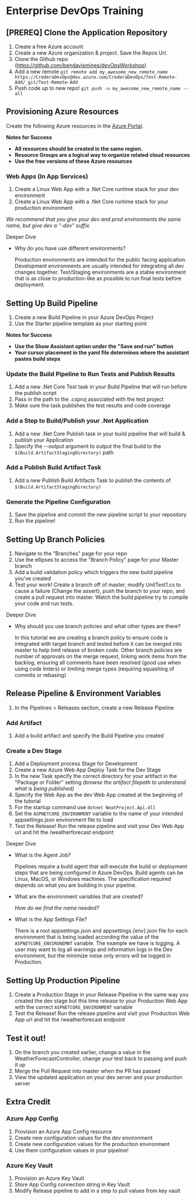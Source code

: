 # Enterprise DevOps Training

## [PREREQ] Clone the Application Repository
1. Create a free Azure account
1. Create a new Azure organization & project. Save the Repos Url.
1. Clone the Github repo (https://github.com/bendavismines/devOpsWorkshop)
1. Add a new remote `git remote add my_awesome_new_remote_name https://CrederaDevOps@dev.azure.com/CrederaDevOps/Test-Remote-Add/_git/Test-Remote-Add`
1. Push code up to new repo! `git push -u my_awesome_new_remote_name --all`

## Provisioning Azure Resources
Create the following Azure resources in the [Azure Portal](https://portal.azure.com/#home). 

**Notes for Success**
- **All resources should be created in the same region.**
- **Resource Groups are a logical way to organize related cloud resources**
- **Use the free versions of these Azure resources**

### Web Apps (In App Services)
1. Create a Linux Web App with a .Net Core runtime stack for your dev environment
1. Create a Linux Web App with a .Net Core runtime stack for your production environment

_We recommend that you give your dev and prod environments the same name, but give dev a "-dev" suffix._

Deeper Dive
- Why do you have use different environments? 

  Production environments are intended for the public facing application. 
  Development environments are usually intended for integrating all dev changes together.
  Test/Staging environments are a stable environment that is as close to production-like as possible to run final tests before deployment.

## Setting Up Build Pipeline 
1. Create a new Build Pipeline in your Azure DevOps Project
1. Use the Starter pipeline template as your starting point

**Notes for Success**
- **Use the Show Assistant option under the "Save and run" button**
- **Your cursor placement in the yaml file determines where the assistant pastes build steps**

###  Update the Build Pipeline to Run Tests and Publish Results
1. Add a new .Net Core Test task in your Build Pipeline that will run before the publish script
1. Pass in the path to the .csproj associated with the test project
1. Make sure the task publishes the test results and code coverage

### Add a Step to Build/Publish your .Net Application
1. Add a new .Net Core Publish task in your build pipeline that will build & publish your Application
1. Specify the --output argument to output the final build to the `$(Build.ArtifactStagingDirectory)` path

### Add a Publish Build Artifact Task
1. Add a new Publish Build Artifacts Task to publish the contents of `$(Build.ArtifactStagingDirectory)`

### Generate the Pipeline Configuration
1. Save the pipeline and commit the new pipeline script to your repository
1. Run the pipeline!  

## Setting Up Branch Policies
1. Navigate to the "Branches" page for your repo
1. Use the ellipses to access the "Branch Policy" page for your Master branch
1. Add a build validation policy which triggers the new build pipeline you've created
1. Test your work! Create a branch off of master, modify UnitTest1.cs to cause a failure (Change the assert), push the branch to your repo, and create a pull request into master. Watch the build pipeline try to compile your code and run tests.

Deeper Dive
- Why should you use branch policies and what other types are there?

  In this tutorial we are creating a branch policy to ensure code is integrated with target branch and tested before it can be merged into master to help limit release of broken code. Other branch policies are number of approvals on the merge request, linking work items from the backlog, ensuring all comments have been resolved (good use when using code linters) or limiting merge types (requiring squashing of commits or rebasing)

## Release Pipeline & Environment Variables
1. In the Pipelines > Releases section, create a new Release Pipeline

### Add Artifact
1. Add a build artifact and specify the Build Pipeline you created 

### Create a Dev Stage
1. Add a Deployment process Stage for Development
1. Create a new Azure Web App Deploy Task for the Dev Stage
1. In the new Task specify the correct directory for your artifact in the "Package or Folder" setting *(browse the artifact filepath to understand what is being published)*
1. Specify the Web App as the dev Web App created at the beginning of the tutorial
1. For the startup command use `dotnet NeatProject.Api.dll` 
1. Set the `ASPNETCORE_ENVIRONMENT` variable to the name of your intended appsettings.json environment file to load
1. Test the Release! Run the release pipeline and visit your Dev Web App url and hit the /weatherforecast endpoint 

Deeper Dive
- What is the Agent Job?

  Pipelines require a build agent that will execute the build or deployment steps that are being configured in Azure DevOps. Build agents can be Linux, MacOS, or Windows machines. The specification required depends on what you are building in your pipeline.

- What are the environment variables that are created?

  *How do we find the name needed?*

- What is the App Settings File?

  There is a root appsettings.json and appsettings.{env}.json file for each environment that is being loaded according the value of the `ASPNETCORE_ENVIRONEMNT` variable. The example we have is logging. A user may want to log all warnings and information logs in the Dev environment, but the minimize noise only errors will be logged in Production. 

## Setting Up Production Pipeline
1. Create a Production Stage in your Release Pipeline in the same way you created the dev stage but this time release to your Production Web App with the correct `ASPNETCORE_ENVIRONMENT` variable
1. Test the Release! Run the release pipeline and visit your Production Web App url and hit the /weatherforecast endpoint 

## Test it out! 
1. On the branch you created earlier, change a value in the WeatherForecastController, change your test back to passing and push it up
1. Merge the Pull Request into master when the PR has passed
1. View the updated application on your dev server and your production server 

## Extra Credit 

### Azure App Config
1. Provision an Azure App Config resource
1. Create new configuration values for the dev environment 
1. Create new configuration values for the production environment
1. Use them configuration values in your pipeline! 

### Azure Key Vault
1. Provision an Azure Key Vault 
1. Store App Config connection string in Key Vault 
1. Modify Release pipeline to add in a step to pull values from key vault
